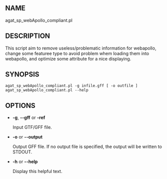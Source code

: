 ## NAME

agat\_sp\_webApollo\_compliant.pl

## DESCRIPTION

This script aim to remove useless/problematic information for webapollo,
change some featuree type to avoid problem whem loading them into webapollo,
and optimize some attribute for a nice displaying.

## SYNOPSIS

```
agat_sp_webApollo_compliant.pl -g infile.gff [ -o outfile ]
agat_sp_webApollo_compliant.pl --help
```

## OPTIONS

- **-g**, **--gff** or **-ref**

    Input GTF/GFF file.

- **-o** or **--output**

    Output GFF file.  If no output file is specified, the output will be
    written to STDOUT.

- **-h** or **--help**

    Display this helpful text.

